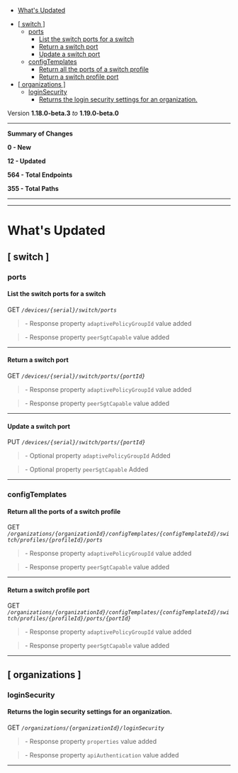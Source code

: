  - [What's Updated](#whats-updated)
  * [\[ switch \]](#-switch-)
    + [ports](#ports)
      - [List the switch ports for a switch](#list-the-switch-ports-for-a-switch)
      - [Return a switch port](#return-a-switch-port)
      - [Update a switch port](#update-a-switch-port)
    + [configTemplates](#configtemplates)
      - [Return all the ports of a switch profile](#return-all-the-ports-of-a-switch-profile)
      - [Return a switch profile port](#return-a-switch-profile-port)
  * [\[ organizations \]](#-organizations-)
    + [loginSecurity](#loginsecurity)
      - [Returns the login security settings for an organization.](#returns-the-login-security-settings-for-an-organization)
 
Version **1.18.0-beta.3** _to_ **1.19.0-beta.0**

* * *

**Summary of Changes**

**0 - New**

**12 - Updated**

**564 - Total Endpoints**

**355 - Total Paths**

* * *

* * *

What's Updated
==============

\[ switch \]
------------

### ports

#### List the switch ports for a switch

GET _`/devices/{serial}/switch/ports`_

> \- Response property `adaptivePolicyGroupId` value added

> \- Response property `peerSgtCapable` value added

* * *

#### Return a switch port

GET _`/devices/{serial}/switch/ports/{portId}`_

> \- Response property `adaptivePolicyGroupId` value added

> \- Response property `peerSgtCapable` value added

* * *

#### Update a switch port

PUT _`/devices/{serial}/switch/ports/{portId}`_

> \- Optional property `adaptivePolicyGroupId` Added

> \- Optional property `peerSgtCapable` Added

* * *

### configTemplates

#### Return all the ports of a switch profile

GET _`/organizations/{organizationId}/configTemplates/{configTemplateId}/switch/profiles/{profileId}/ports`_

> \- Response property `adaptivePolicyGroupId` value added

> \- Response property `peerSgtCapable` value added

* * *

#### Return a switch profile port

GET _`/organizations/{organizationId}/configTemplates/{configTemplateId}/switch/profiles/{profileId}/ports/{portId}`_

> \- Response property `adaptivePolicyGroupId` value added

> \- Response property `peerSgtCapable` value added

* * *

\[ organizations \]
-------------------

### loginSecurity

#### Returns the login security settings for an organization.

GET _`/organizations/{organizationId}/loginSecurity`_

> \- Response property `properties` value added

> \- Response property `apiAuthentication` value added

* * *